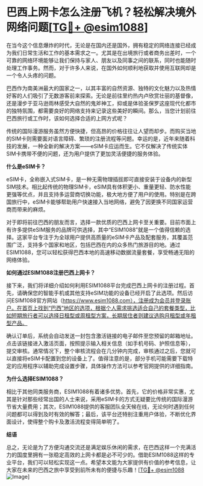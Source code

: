 # 巴西上网卡怎么注册飞机？轻松解决境外网络问题[[TG💪+ @esim1088](https://t.me/s/esim1088)]

在当今这个信息爆炸的时代，无论是在国内还是国外，拥有稳定的网络连接已经成为我们日常生活和工作的基本需求之一。尤其是在出境旅行或者商务出差时，一个可靠的网络环境能够让我们保持与家人、朋友以及同事之间的联系，同时也能随时处理工作事务。然而，对于许多人来说，在国外如何顺利地获取并使用互联网却是一个令人头疼的问题。

巴西作为南美洲最大的国家之一，以其丰富的自然资源、独特的文化魅力以及热情好客的人们吸引了无数游客前来探索。无论是前往里约热内卢欣赏壮丽的基督像，还是漫步于亚马逊雨林感受大自然的鬼斧神工，抑或是体验圣保罗这座现代化都市的独特氛围，都需要良好的网络支持来记录这些美好的瞬间。那么，当您计划前往巴西旅行或工作时，该如何选择合适的上网方式呢？

传统的国际漫游服务虽然方便快捷，但高昂的价格往往让人望而却步。而购买当地的SIM卡则需要面对语言障碍、繁琐的注册流程等问题。幸运的是，近年来随着科技的发展，一种全新的解决方案——eSIM卡应运而生。它不仅解决了传统实体SIM卡携带不便的问题，还为用户提供了更加灵活便捷的服务体验。

**什么是eSIM卡？**

eSIM卡，全称嵌入式SIM卡，是一种无需物理插拔即可直接安装于设备内的新型SIM技术。相比起传统的物理SIM卡，eSIM具有体积更小、重量更轻、防水性能更强等优点，并且支持多运营商切换功能，极大地方便了用户的使用。特别是在跨国旅行中，eSIM卡能够帮助用户快速接入当地网络，避免了因更换不同国家运营商而带来的麻烦。

对于即将前往巴西的朋友而言，选择一款优质的巴西上网卡至关重要。目前市面上有许多提供eSIM服务的品牌可供选择，其中“ESIM1088”就是一个值得信赖的选择。这家平台专注于为全球用户提供高质量的eSIM卡产品及配套服务，其覆盖范围广泛，支持多个国家和地区，包括巴西在内的众多热门旅游目的地。通过ESIM1088，您可以轻松获得巴西本地的高速移动数据流量套餐，享受畅通无阻的网络体验。

**如何通过ESIM1088注册巴西上网卡？**

接下来，我们将详细介绍如何利用ESIM1088平台完成巴西上网卡的注册过程。首先，请确保您的智能手机或其他支持eSIM功能的设备已经开启了此选项。然后访问ESIM1088官方网站（https://www.esim1088.com），注册成为会员并登录账户。在首页上找到“巴西”地区的选项，根据个人需求挑选适合自己的套餐类型，比如短期旅行者可以选择日租型或周租型方案，长期居住者则建议选购月租型或年租型产品。

确认订单后，系统会自动发送一封包含激活链接的电子邮件至您预留的邮箱地址。点击该链接进入激活页面，按照提示输入相关信息（如手机号码、护照信息等），提交审核。通常情况下，整个审核流程会在几分钟内完成，审核通过之后，您就可以直接将eSIM卡配置到您的设备上了。值得注意的是，部分手机可能需要下载特定的应用程序以辅助完成设置步骤，具体操作方法可以参考官网提供的详细指南。

**为什么选择ESIM1088？**

相比于其他同类服务商，ESIM1088有着诸多优势。首先，它的价格非常实惠，尤其是针对那些经常出国的人士来说，采用eSIM卡的方式无疑要比传统的国际漫游节省大量费用；其次，ESIM1088提供的客服团队全天候在线，无论何时遇到任何问题都可以得到及时有效的解答；最后，该平台还特别注重用户体验，不断优化界面设计，使得整个购卡及激活流程变得简单明了。

**结语**

总之，无论是为了方便沟通交流还是满足娱乐休闲的需求，在巴西这样一个充满活力的国度里拥有一张稳定高效的上网卡都是必不可少的。借助ESIM1088这样的专业平台，我们可以轻松实现这一点。希望本文能为大家提供有价值的参考信息，让大家在未来的巴西之旅中享受到前所未有的便捷与乐趣！[[TG💪+ @esim1088](https://t.me/s/esim1088) ![Image](https://i.postimg.cc/4NQfJmqS/Snipaste-2025-05-13-00-14-12.png)]